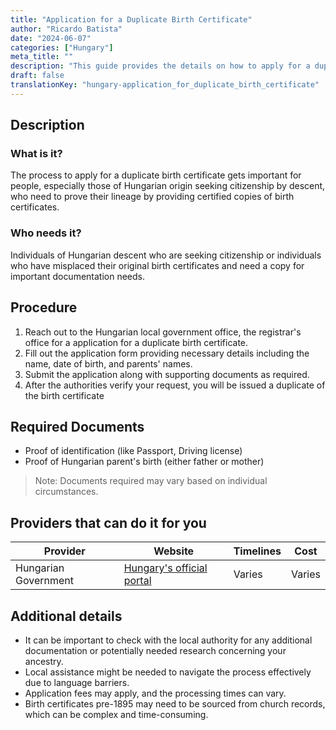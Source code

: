 ```yaml
---
title: "Application for a Duplicate Birth Certificate"
author: "Ricardo Batista"
date: "2024-06-07"
categories: ["Hungary"]
meta_title: ""
description: "This guide provides the details on how to apply for a duplicate birth certificate in Hungary"
draft: false
translationKey: "hungary-application_for_duplicate_birth_certificate"
---
```


## Description
### What is it?
The process to apply for a duplicate birth certificate gets important for people, especially those of Hungarian origin seeking citizenship by descent, who need to prove their lineage by providing certified copies of birth certificates.

### Who needs it?
Individuals of Hungarian descent who are seeking citizenship or individuals who have misplaced their original birth certificates and need a copy for important documentation needs.

## Procedure
1. Reach out to the Hungarian local government office, the registrar's office for a application for a duplicate birth certificate.
2. Fill out the application form providing necessary details including the name, date of birth, and parents' names.
3. Submit the application along with supporting documents as required.
4. After the authorities verify your request, you will be issued a duplicate of the birth certificate

## Required Documents
- Proof of identification (like Passport, Driving license)
- Proof of Hungarian parent's birth (either father or mother)
 
> Note: Documents required may vary based on individual circumstances.

## Providers that can do it for you

| Provider        |     Website     |     Timelines    |       Cost      |
| --------------- | --------------- |  --------------- | :-------------: |
| Hungarian Government |  [Hungary's official portal](https://magyarorszag.hu/)       |       Varies     |        Varies       |

## Additional details
- It can be important to check with the local authority for any additional documentation or potentially needed research concerning your ancestry.
- Local assistance might be needed to navigate the process effectively due to language barriers.
- Application fees may apply, and the processing times can vary. 
- Birth certificates pre-1895 may need to be sourced from church records, which can be complex and time-consuming.